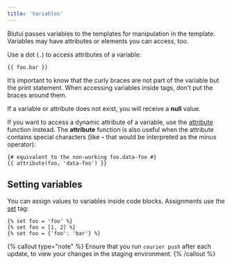 ```yaml
---
title: 'Variables'
---
```


Blutui passes variables to the templates for manipulation in the template. Variables may have attributes or elements you can access, too.

Use a dot (`.`) to access attributes of a variable:

```canvas {% process=false %}
{{ foo.bar }}
```

It’s important to know that the curly braces are not part of the variable but the print statement. When accessing variables inside tags, don’t put the braces around them.

If a variable or attribute does not exist, you will receive a **null** value.

If you want to access a dynamic attribute of a variable, use the [attribute](/docs/canvas/functions/attribute) function instead. The **attribute** function is also useful when the attribute contains special characters (like **-** that would be interpreted as the minus operator):

```canvas {% process=false %}
{# equivalent to the non-working foo.data-foo #}
{{ attribute(foo, 'data-foo') }}
```

## Setting variables

You can assign values to variables inside code blocks. Assignments use the [set](/docs/canvas/tags/set) tag:

```canvas {% process=false %}
{% set foo = 'foo' %}
{% set foo = [1, 2] %}
{% set foo = {'foo': 'bar'} %}
```
{% callout type="note" %}
Ensure that you run `courier push` after each update, to view your changes in the staging environment.
{% /callout %}
